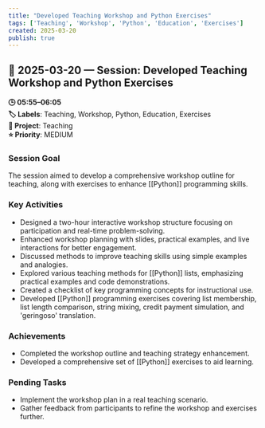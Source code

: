 ```yaml
---
title: "Developed Teaching Workshop and Python Exercises"
tags: ['Teaching', 'Workshop', 'Python', 'Education', 'Exercises']
created: 2025-03-20
publish: true
---
```


## 📅 2025-03-20 — Session: Developed Teaching Workshop and Python Exercises

**🕒 05:55–06:05**  
**🏷️ Labels**: Teaching, Workshop, Python, Education, Exercises  
**📂 Project**: Teaching  
**⭐ Priority**: MEDIUM  


### Session Goal
The session aimed to develop a comprehensive workshop outline for teaching, along with exercises to enhance [[Python]] programming skills.

### Key Activities
- Designed a two-hour interactive workshop structure focusing on participation and real-time problem-solving.
- Enhanced workshop planning with slides, practical examples, and live interactions for better engagement.
- Discussed methods to improve teaching skills using simple examples and analogies.
- Explored various teaching methods for [[Python]] lists, emphasizing practical examples and code demonstrations.
- Created a checklist of key programming concepts for instructional use.
- Developed [[Python]] programming exercises covering list membership, list length comparison, string mixing, credit payment simulation, and 'geringoso' translation.

### Achievements
- Completed the workshop outline and teaching strategy enhancement.
- Developed a comprehensive set of [[Python]] exercises to aid learning.

### Pending Tasks
- Implement the workshop plan in a real teaching scenario.
- Gather feedback from participants to refine the workshop and exercises further.
